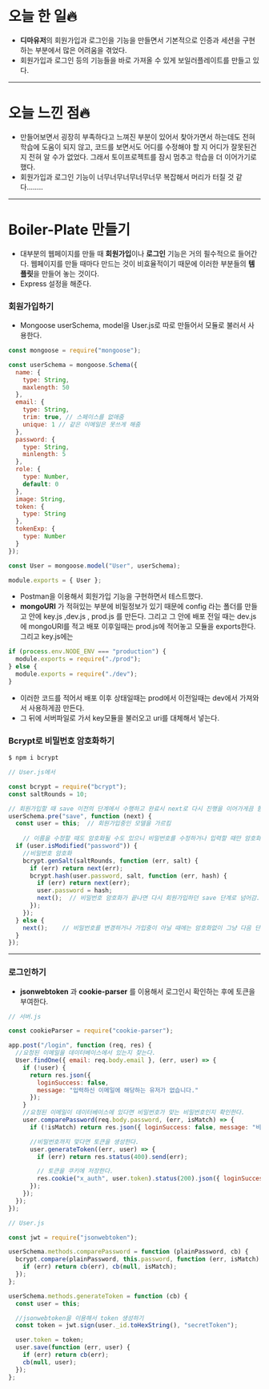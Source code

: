# 오늘 한 일🔥

- **디마유저**의 회원가입과 로그인을 기능을 만들면서 기본적으로 인증과 세션을 구현하는 부분에서 많은 어려움을 겪었다.
- 회원가입과 로그인 등의 기능들을 바로 가져올 수 있게 보일러플레이트를 만들고 있다.

---

# 오늘 느낀 점🔥

- 만들어보면서 굉장히 부족하다고 느껴진 부분이 있어서 찾아가면서 하는데도 전혀 학습에 도움이 되지 않고, 코드를 보면서도 어디를 수정해야 할 지 어디가 잘못된건지 전혀 알 수가 없었다. 그래서 토이프로젝트를 잠시 멈추고 학습을 더 이어가기로 했다.
- 회원가입과 로그인 기능이 너무너무너무너무너무 복잡해서 머리가 터질 것 같다........

---

# Boiler-Plate 만들기

- 대부분의 웹페이지를 만들 때 **회원가입**이나 **로그인** 기능은 거의 필수적으로 들어간다. 웹페이지를 만들 때마다 만드는 것이 비효율적이기 때문에 이러한 부분들의 **템플릿**을 만들어 놓는 것이다.
- Express 설정을 해준다.

### 회원가입하기

- Mongoose userSchema, model을 User.js로 따로 만들어서 모듈로 불러서 사용한다.

```jsx
const mongoose = require("mongoose");

const userSchema = mongoose.Schema({
  name: {
    type: String,
    maxlength: 50
  },
  email: {
    type: String,
    trim: true, // 스페이스를 없애줌
    unique: 1 // 같은 이메일은 못쓰게 해줌
  },
  password: {
    type: String,
    minlength: 5
  },
  role: {
    type: Number,
    default: 0
  },
  image: String,
  token: {
    type: String
  },
  tokenExp: {
    type: Number
  }
});

const User = mongoose.model("User", userSchema);

module.exports = { User };
```

- Postman을 이용해서 회원가입 기능을 구현하면서 테스트했다.
- **mongoURI** 가 적혀있는 부분에 비밀정보가 있기 때문에 config 라는 폴더를 만들고 안에 key.js ,dev.js , prod.js 를 만든다. 그리고 그 안에 배포 전일 때는 dev.js에 mongoURI를 적고 배포 이후일때는 prod.js에 적어놓고 모듈을 exports한다. 그리고 key.js에는

```jsx
if (process.env.NODE_ENV === "production") {
  module.exports = require("./prod");
} else {
  module.exports = require("./dev");
}
```

- 이러한 코드를 적어서 배포 이후 상태일때는 prod에서 이전일때는 dev에서 가져와서 사용하게끔 만든다.
- 그 뒤에 서버파일로 가서 key모듈을 불러오고 uri를 대체해서 넣는다.

### Bcrypt로 비밀번호 암호화하기

```jsx
$ npm i bcrypt
```

```jsx
// User.js에서

const bcrypt = require("bcrypt");
const saltRounds = 10;

// 회원가입할 때 save 이전의 단계에서 수행하고 완료시 next로 다시 진행을 이어가게끔 함
userSchema.pre("save", function (next) {
  const user = this;  // 회원가입중인 모델을 가르킴
	
	// 이름을 수정할 때도 암호화될 수도 있으니 비밀번호를 수정하거나 입력할 때만 암호화함
  if (user.isModified("password")) {
    //비밀번호 암호화
    bcrypt.genSalt(saltRounds, function (err, salt) {
      if (err) return next(err);
      bcrypt.hash(user.password, salt, function (err, hash) {
        if (err) return next(err);
        user.password = hash;
        next();  // 비밀번호 암호화가 끝나면 다시 회원가입하던 save 단계로 넘어감.
      });
    });
  } else {
    next();    // 비밀번호를 변경하거나 가입중이 아닐 때에는 암호화없이 그냥 다음 단계로 넘김
  }
});
```

---

### 로그인하기

- **jsonwebtoken** 과 **cookie-parser** 를 이용해서 로그인시 확인하는 후에 토큰을 부여한다.

```jsx
// 서버.js

const cookieParser = require("cookie-parser");

app.post("/login", function (req, res) {
  //요청된 이메일을 데이터베이스에서 있는지 찾는다.
  User.findOne({ email: req.body.email }, (err, user) => {
    if (!user) {
      return res.json({
        loginSuccess: false,
        message: "입력하신 이메일에 해당하는 유저가 없습니다."
      });
    }
    //요청된 이메일이 데이터베이스에 있다면 비밀번호가 맞는 비밀번호인지 확인한다.
    user.comparePassword(req.body.password, (err, isMatch) => {
      if (!isMatch) return res.json({ loginSuccess: false, message: "비밀번호가 틀렸습니다." });

      //비밀번호까지 맞다면 토큰을 생성한다.
      user.generateToken((err, user) => {
        if (err) return res.status(400).send(err);

        // 토큰을 쿠키에 저장한다.
        res.cookie("x_auth", user.token).status(200).json({ loginSuccess: true, userId: user._id });
      });
    });
  });
});
```

```jsx
// User.js

const jwt = require("jsonwebtoken");

userSchema.methods.comparePassword = function (plainPassword, cb) {
  bcrypt.compare(plainPassword, this.password, function (err, isMatch) {
    if (err) return cb(err), cb(null, isMatch);
  });
};

userSchema.methods.generateToken = function (cb) {
  const user = this;

  //jsonwebtoken을 이용해서 token 생성하기
  const token = jwt.sign(user._id.toHexString(), "secretToken");

  user.token = token;
  user.save(function (err, user) {
    if (err) return cb(err);
    cb(null, user);
  });
};
```
